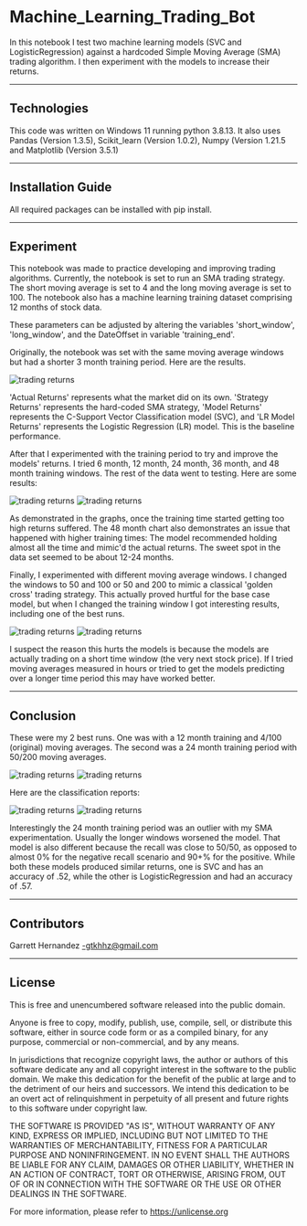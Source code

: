 # Machine_Learning_Trading_Bot

In this notebook I test two machine learning models (SVC and LogisticRegression) against a hardcoded Simple Moving Average (SMA) trading algorithm. I then experiment with the models to increase their returns.

---

## Technologies

This code was written on Windows 11 running python 3.8.13. It also uses Pandas (Version 1.3.5), Scikit_learn (Version 1.0.2), Numpy (Version 1.21.5 and Matplotlib (Version 3.5.1)

---

## Installation Guide

All required packages can be installed with pip install.

---

## Experiment

This notebook was made to practice developing and improving trading algorithms. Currently, the notebook is set to run an SMA trading strategy. The short moving average is set to 4 and the long moving average is set to 100. The notebook also has a machine learning training dataset comprising 12 months of stock data.

These parameters can be adjusted by altering the variables 'short_window', 'long_window', and the DateOffset in variable 'training_end'.

Originally, the notebook was set with the same moving average windows but had a shorter 3 month training period. Here are the results.


![trading returns](Resources/all_3_month.png)


'Actual Returns' represents what the market did on its own. 'Strategy Returns' represents the hard-coded SMA strategy, 'Model Returns' represents the C-Support Vector Classification model (SVC), and 'LR Model Returns' represents the Logistic Regression (LR) model. This is the baseline performance.


After that I experimented with the training period to try and improve the models' returns. I tried 6 month, 12 month, 24 month, 36 month, and 48 month training windows. The rest of the data went to testing. Here are some results:

![trading returns](Resources/all_6_month.png)
![trading returns](Resources/all_48_month.png)

As demonstrated in the graphs, once the training time started getting too high returns suffered. The 48 month chart also demonstrates an issue that happened with higher training times: The model recommended holding almost all the time and mimic'd the actual returns. The sweet spot in the data set seemed to be about 12-24 months.

Finally, I experimented with different moving average windows. I changed the windows to 50 and 100 or 50 and 200 to mimic a classical 'golden cross' trading strategy. This actually proved hurtful for the base case model, but when I changed the training window I got interesting results, including one of the best runs.

![trading returns](Resources/3_200.png)
![trading returns](Resources/12_200.png)

I suspect the reason this hurts the models is because the models are actually trading on a short time window (the very next stock price). If I tried moving averages measured in hours or tried to get the models predicting over a longer time period this may have worked better.

---

## Conclusion

These were my 2 best runs. One was with a 12 month training and 4/100 (original) moving averages. The second was a 24 month training period with 50/200 moving averages.

![trading returns](Resources/all_12_month.png)
![trading returns](Resources/24_200.png)


Here are the classification reports:

![trading returns](Resources/best_lr_model_12_normal.png)
![trading returns](Resources/best_svc_model_24_200.png)

Interestingly the 24 month training period was an outlier with my SMA experimentation. Usually the longer windows worsened the model. That model is also different because the recall was close to 50/50, as opposed to almost 0% for the negative recall scenario and 90+% for the positive. While both these models produced similar returns, one is SVC and has an accuracy of .52, while the other is LogisticRegression and had an accuracy of .57.

---

## Contributors

Garrett Hernandez -gtkhhz@gmail.com

---

## License

This is free and unencumbered software released into the public domain.

Anyone is free to copy, modify, publish, use, compile, sell, or
distribute this software, either in source code form or as a compiled
binary, for any purpose, commercial or non-commercial, and by any
means.

In jurisdictions that recognize copyright laws, the author or authors
of this software dedicate any and all copyright interest in the
software to the public domain. We make this dedication for the benefit
of the public at large and to the detriment of our heirs and
successors. We intend this dedication to be an overt act of
relinquishment in perpetuity of all present and future rights to this
software under copyright law.

THE SOFTWARE IS PROVIDED "AS IS", WITHOUT WARRANTY OF ANY KIND,
EXPRESS OR IMPLIED, INCLUDING BUT NOT LIMITED TO THE WARRANTIES OF
MERCHANTABILITY, FITNESS FOR A PARTICULAR PURPOSE AND NONINFRINGEMENT.
IN NO EVENT SHALL THE AUTHORS BE LIABLE FOR ANY CLAIM, DAMAGES OR
OTHER LIABILITY, WHETHER IN AN ACTION OF CONTRACT, TORT OR OTHERWISE,
ARISING FROM, OUT OF OR IN CONNECTION WITH THE SOFTWARE OR THE USE OR
OTHER DEALINGS IN THE SOFTWARE.

For more information, please refer to <https://unlicense.org>
